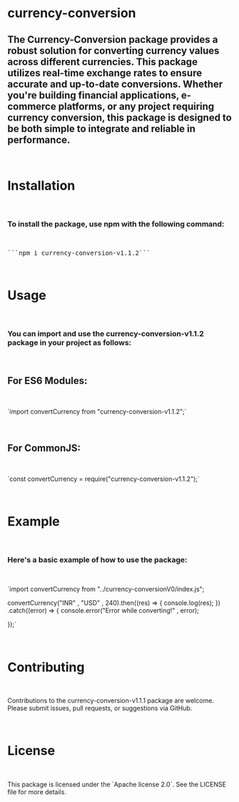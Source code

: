 
# currency-conversion
<h2>The Currency-Conversion package provides a robust solution for converting currency values across different currencies. This package utilizes real-time exchange rates to ensure accurate and up-to-date conversions. Whether you're building financial applications, e-commerce platforms, or any project requiring currency conversion, this package is designed to be both simple to integrate and reliable in performance. </h2>
<br>
<h1>Installation </h1>
<br>
<h3>To install the package, use npm with the following command:</h3>
<br>
<pre>```npm i currency-conversion-v1.1.2```</pre>
<br>
<h1>Usage</h1>
<br>
<h3>You can import and use the currency-conversion-v1.1.2 package in your project as follows: </h3>
<br>
<h2> For ES6 Modules: </h2>
<br>
<p> `import convertCurrency from "currency-conversion-v1.1.2";`</p>
<br>
<h2> For CommonJS: </h2>
<br>
<p> `const convertCurrency = require("currency-conversion-v1.1.2");` </p>
<br>
<h1>Example</h1>
<br>
<h3>Here's a basic example of how to use the package:</h3>
<br>
<p>`import convertCurrency from "../currency-conversionV0/index.js";

convertCurrency("INR" , "USD" , 240).then((res) => {
    console.log(res);
})
.catch((error) => {
    console.error("Error while converting!" , error);
    
});`</p>
<br>
<h1>Contributing</h1>
<br>
<p>Contributions to the currency-conversion-v1.1.1 package are welcome. Please submit issues, pull requests, or suggestions via GitHub.</p>
<br>
<h1>License</h1>
<br>
<p>This package is licensed under the  `Apache license 2.0`. See the LICENSE file for more details.</p>
